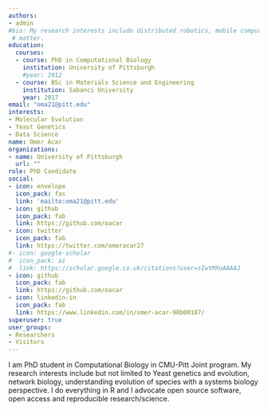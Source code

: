 ```yaml
---
authors:
- admin
#bio: My research interests include distributed robotics, mobile computing and programmable
 # matter.
education:
  courses:
  - course: PhD in Computational Biology
    institution: University of Pittsburgh
    #year: 2012
  - course: BSc in Materials Science and Engineering
    institution: Sabanci University
    year: 2017
email: "oma21@pitt.edu"
interests:
- Molecular Evolution
- Yeast Genetics
- Data Science
name: Omer Acar
organizations:
- name: University of Pittsburgh
  url: ""
role: PhD Candidate
social:
- icon: envelope
  icon_pack: fas
  link: 'mailto:oma21@pitt.edu'
- icon: github
  icon_pack: fab
  link: https://github.com/oacar
- icon: twitter
  icon_pack: fab
  link: https://twitter.com/omeracar27
#- icon: google-scholar
#  icon_pack: ai
#  link: https://scholar.google.co.uk/citations?user=sIwtMXoAAAAJ
- icon: github
  icon_pack: fab
  link: https://github.com/oacar
- icon: linkedin-in
  icon_pack: fab
  link: https://www.linkedin.com/in/omer-acar-98b00187/
superuser: true
user_groups:
- Researchers
- Visitors
---
```


I am PhD student in Computational Biology in CMU-Pitt Joint program. My research interests include but not limited to Yeast genetics and evolution, network biology, understanding evolution of species with a systems biology perspective. 
I do everything in R and I advocate open source software, open access and reproducible research/science.

